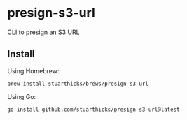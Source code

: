 # presign-s3-url
CLI to presign an S3 URL

## Install

Using Homebrew:

    brew install stuarthicks/brews/presign-s3-url

Using Go:

    go install github.com/stuarthicks/presign-s3-url@latest

